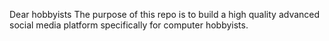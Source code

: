   Dear hobbyists The purpose of this repo is to build a high quality advanced social media platform specifically for computer hobbyists.
